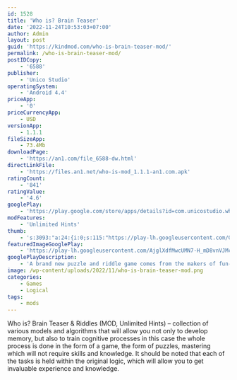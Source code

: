 ```yaml
---
id: 1528
title: 'Who is? Brain Teaser'
date: '2022-11-24T10:53:03+07:00'
author: Admin
layout: post
guid: 'https://kindmod.com/who-is-brain-teaser-mod/'
permalink: /who-is-brain-teaser-mod/
postIDCopy:
    - '6588'
publisher:
    - 'Unico Studio'
operatingSystem:
    - 'Android 4.4'
priceApp:
    - '0'
priceCurrencyApp:
    - USD
versionApp:
    - 1.1.1
fileSizeApp:
    - 73.4Mb
downloadPage:
    - 'https://an1.com/file_6588-dw.html'
directLinkFile:
    - 'https://files.an1.net/who-is-mod_1.1.1-an1.com.apk'
ratingCount:
    - '841'
ratingValue:
    - '4.6'
googlePlay:
    - 'https://play.google.com/store/apps/details?id=com.unicostudio.whois'
modFeatures:
    - 'Unlimited Hints'
thumb:
    - 's:3093:"a:24:{i:0;s:115:"https://play-lh.googleusercontent.com/0lj9gL3HV-GT5LSEat3EZjIjCuBsMvlEVFxfI_Xp6MpEgprD16s22apj5p1R1oYkblo=w526-h296";i:1;s:114:"https://play-lh.googleusercontent.com/vWgIrK7JExqoKucggmFnCnFCSjEgbh0kS0Z8mJgiAVpYR-qKfgdQap7ikWyPIt-Gyg=w526-h296";i:2;s:114:"https://play-lh.googleusercontent.com/CgvBRyPbcF2aq-KqP5EYsnPFqWhDg5DvaaftAtYNZZVMrmaLXVN31ocGJj-JjJgqQw=w526-h296";i:3;s:115:"https://play-lh.googleusercontent.com/pXN_zVxQcGMuKhq7g3761GwuZf7UgItRy34IVpxrXvaKN7eL_wUhwDy3ZnpOuAGr-mo=w526-h296";i:4;s:115:"https://play-lh.googleusercontent.com/6y3qwfMoY6Qyz3Y5Uwkk8yI0r4BQ5wTY3e3lO_jB8IUFYIuhYR4AdIm_5PPHTrYjzNg=w526-h296";i:5;s:116:"https://play-lh.googleusercontent.com/fyq0URmTUauZI1V-SjY7037suEusVo-GZa6cl9MdYrrRpGe_nPySTLdHekmYHO5pLfEM=w526-h296";i:6;s:115:"https://play-lh.googleusercontent.com/JRceiQzUD5VU7YVt2wqyNqnokwgHmgG5uvbvjT0gHqzdZwjWLc36CRE-eX0ns50_TFo=w526-h296";i:7;s:115:"https://play-lh.googleusercontent.com/VtCXSN0Rfi3LM2Y_huOtpQ4Nr409ZjMWjVviU2Qfgwmu1sY3woonCYmBY9zzbv6pSKQ=w526-h296";i:8;s:115:"https://play-lh.googleusercontent.com/G2Zl0u9o7f21coXLu2z-GkO29hmL9t08_FYBxRDl650nSOcBCpmKNPM2X9HjaAL9eqU=w526-h296";i:9;s:115:"https://play-lh.googleusercontent.com/6T-A9oKhvSTIdWTgOSlzLNhliKwI5sNEDORG7C_7XLAxQbcW0JQqQgQrFJr3b2ABbg4=w526-h296";i:10;s:114:"https://play-lh.googleusercontent.com/lL0JCfei6PzI1GsCT_wnIUZ0OPDNp9O2U9OQm9E9HwpJsqDEGHz26OR341Tuef5Brw=w526-h296";i:11;s:116:"https://play-lh.googleusercontent.com/wLp9qbE6VPpJqct3RE8scTTgiljDtx6LIV9zaUTIH_nbCB9vdAQD2oa5-hQnJRGfigfv=w526-h296";i:12;s:114:"https://play-lh.googleusercontent.com/aLdqmc2yAD91F6ocyyQcF62WvCV1T2ODMFYmsolHcwe79kpWIhwpWXMgWcB-_eiLgQ=w526-h296";i:13;s:115:"https://play-lh.googleusercontent.com/QVpxxd4SMHT3NjvRED5E4r6DjbqkFK2DeOZrkwCXwzSu1oxFSNN8e_c-zOrpXSXz4oQ=w526-h296";i:14;s:116:"https://play-lh.googleusercontent.com/bwd1NSh_CdaPM3iXUkZQFc4Aq66PYVKBru_TfHLSZHHjQ4ejYnXbL6VaaQUau1np1Niu=w526-h296";i:15;s:114:"https://play-lh.googleusercontent.com/kklsaFMxNAot1dSK08YP4hWRtZw2mkSk-yWwMafj7-yoOi-grTlk0D2Ig3346fUzSg=w526-h296";i:16;s:116:"https://play-lh.googleusercontent.com/QG3P12OiDYe2FLwyld5ZbuZX7hVl610Kzy6NgBMWF-wOiikW4Db24oOVisLf8ZpsF3Hu=w526-h296";i:17;s:115:"https://play-lh.googleusercontent.com/UQNEvxyc-ypF2nOATSprBI4DwTVh6o06_2JrgMjJjSwyT1rFHFcT9CtC-HSs-5CXij4=w526-h296";i:18;s:115:"https://play-lh.googleusercontent.com/znk6IPSJ2V9yTVi0ybO_A_USN6cZ8f7xI_8262Uf0_GrU5eENFlDcU7WQK5gsTvZw2E=w526-h296";i:19;s:116:"https://play-lh.googleusercontent.com/ewdDj0o4zWA9lX3TAI8DwZaSxaV1IcF_I1vjL1mDTIRLrupXJkADjWw4JXSfUoXVuaAK=w526-h296";i:20;s:116:"https://play-lh.googleusercontent.com/glLex4crLKNw5npdc4-189uXAZHiVzBUa6mqBEKagti64taOQN4RCAhLHlzUd2GU19V0=w526-h296";i:21;s:115:"https://play-lh.googleusercontent.com/iQw0EwUjT_-jfGghZ2C3Gw_Oxj_dyLZlcz7eFf_FJ1G8osRSJQtYifk58Z31DHFOyNg=w526-h296";i:22;s:114:"https://play-lh.googleusercontent.com/lhGp-qs_xcT63KEZDYhS4xRhtnxMj_aThC6L7VULVvlySzTNM1ja55-JmbXIa74tZw=w526-h296";i:23;s:115:"https://play-lh.googleusercontent.com/cFg_k-K9SF7iO_ybQSE87CY43mD8d48geJB2HzaILo7SwU5nOHU10Mu7YtkQdiv_M7Q=w526-h296";}";'
featuredImageGooglePlay:
    - 'https://play-lh.googleusercontent.com/AjglXdfMwcUMN7-H_mD8vnVJMchmFNE6mVB4Br8nmKOJjUvxh9e0a2DGaTfMtF6g098'
googlePlayDescription:
    - 'A brand new puzzle and riddle game comes from the makers of fun-favorite Brain Test: Tricky Puzzles and Brain Test 2: Tricky Stories! If you like brain games and mind games then you will relax with this puzzle game and play for your brain out training. Who is Lying? Who is killer? and Who is imposter?Who is? Brain Teaser & Riddles is a completely free riddle game, which will challenge your brain and mind. Each level consists of difficult choices, riddles, puzzles, and questions. You will solve complex riddles by finding clues, objects, and hidden secrets. Brain games will get harder and challenging as you complete the levels filled with tricky riddles and logical puzzles. Play hundreds of amazing jigsaw puzzles for your brain out and exercise with brain games and logic games. If you like IQ games or IQ quizzes you will also find many tricky questions for healthy brain training. This game is a new game and an offline game. Also one of the best games in the world.This puzzle game will test your brain and tease your mind with crazy puzzles and riddles. You will think outside the box and find clever solutions. Answers to the riddles will blow your brain and surprise you! Players will increase their IQ and brainpower as they solve a variety of puzzles and riddles. This puzzle game is not easy and you will find out many tricky puzzles.'
image: /wp-content/uploads/2022/11/who-is-brain-teaser-mod.png
categories:
    - Games
    - Logical
tags:
    - mods
---
```


Who is? Brain Teaser &amp; Riddles (MOD, Unlimited Hints) – collection of various models and algorithms that will allow you not only to develop memory, but also to train cognitive processes in this case the whole process is done in the form of a game, the form of puzzles, mastering which will not require skills and knowledge. It should be noted that each of the tasks is held within the original logic, which will allow you to get invaluable experience and knowledge.